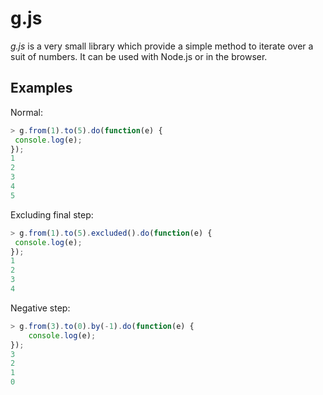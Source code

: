 g.js
====

*g.js* is a very small library which provide a simple method to iterate over a
suit of numbers. It can be used with Node.js or in the browser.

Examples
--------

Normal:

```javascript
> g.from(1).to(5).do(function(e) {
 console.log(e);
});
1
2
3
4
5
```

Excluding final step:

```javascript
> g.from(1).to(5).excluded().do(function(e) {
 console.log(e);
});
1
2
3
4
```

Negative step:


```javascript
> g.from(3).to(0).by(-1).do(function(e) {
    console.log(e);
});
3
2
1
0
```
